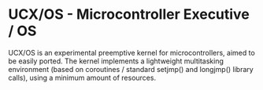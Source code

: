 # UCX/OS - Microcontroller Executive / OS

UCX/OS is an experimental preemptive kernel for microcontrollers, aimed to be easily ported. The kernel implements a lightweight multitasking environment (based on coroutines / standard setjmp() and longjmp() library calls), using a minimum amount of resources.
